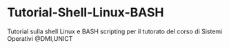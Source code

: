 # Tutorial-Shell-Linux-BASH
Tutorial sulla shell Linux e BASH scripting per il tutorato del corso di Sistemi Operativi @DMI,UNICT
